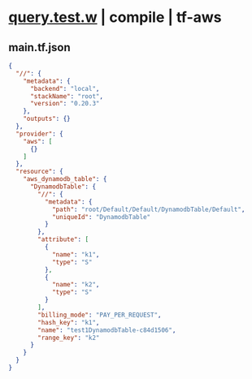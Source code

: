 # [query.test.w](../../../../../../examples/tests/sdk_tests/dynamodb-table/query.test.w) | compile | tf-aws

## main.tf.json
```json
{
  "//": {
    "metadata": {
      "backend": "local",
      "stackName": "root",
      "version": "0.20.3"
    },
    "outputs": {}
  },
  "provider": {
    "aws": [
      {}
    ]
  },
  "resource": {
    "aws_dynamodb_table": {
      "DynamodbTable": {
        "//": {
          "metadata": {
            "path": "root/Default/Default/DynamodbTable/Default",
            "uniqueId": "DynamodbTable"
          }
        },
        "attribute": [
          {
            "name": "k1",
            "type": "S"
          },
          {
            "name": "k2",
            "type": "S"
          }
        ],
        "billing_mode": "PAY_PER_REQUEST",
        "hash_key": "k1",
        "name": "test1DynamodbTable-c84d1506",
        "range_key": "k2"
      }
    }
  }
}
```

